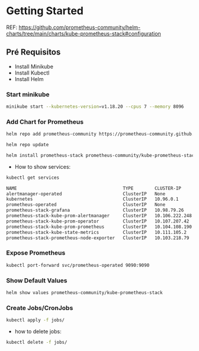 # Getting Started

REF: https://github.com/prometheus-community/helm-charts/tree/main/charts/kube-prometheus-stack#configuration

## Pré Requisitos

- Install Minikube
- Install Kubectl
- Install Helm

### Start minikube

```bash
minikube start --kubernetes-version=v1.18.20 --cpus 7 --memory 8096
```

### Add Chart for Prometheus

```bash
helm repo add prometheus-community https://prometheus-community.github.io/helm-charts

helm repo update

helm install prometheus-stack prometheus-community/kube-prometheus-stack
```

* How to show services:

```bash
kubectl get services

NAME                                        TYPE        CLUSTER-IP       EXTERNAL-IP   PORT(S)                      AGE
alertmanager-operated                       ClusterIP   None             <none>        9093/TCP,9094/TCP,9094/UDP   13m
kubernetes                                  ClusterIP   10.96.0.1        <none>        443/TCP                      44m
prometheus-operated                         ClusterIP   None             <none>        9090/TCP                     13m
prometheus-stack-grafana                    ClusterIP   10.98.79.26      <none>        80/TCP                       14m
prometheus-stack-kube-prom-alertmanager     ClusterIP   10.106.222.248   <none>        9093/TCP                     14m
prometheus-stack-kube-prom-operator         ClusterIP   10.107.207.42    <none>        443/TCP                      14m
prometheus-stack-kube-prom-prometheus       ClusterIP   10.104.108.190   <none>        9090/TCP                     14m
prometheus-stack-kube-state-metrics         ClusterIP   10.111.105.2     <none>        8080/TCP                     14m
prometheus-stack-prometheus-node-exporter   ClusterIP   10.103.218.79    <none>        9100/TCP                     14m
```

### Expose Prometheus

```bash
kubectl port-forward svc/prometheus-operated 9090:9090
```


### Show Default Values

```bash
helm show values prometheus-community/kube-prometheus-stack
```

### Create Jobs/CronJobs

```bash
kubectl apply -f jobs/
```

* how to delete jobs:

```bash
kubectl delete -f jobs/
```
